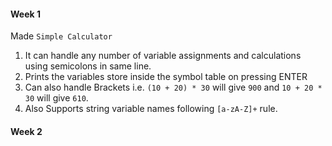 #### Week 1
Made `Simple Calculator`
1. It can handle any number of variable assignments and calculations using semicolons in same line. 
2. Prints the variables store inside the symbol table on pressing ENTER
3. Can also handle Brackets i.e. `(10 + 20) * 30` will give `900` and `10 + 20 * 30`  will give `610`.
4. Also Supports string variable names following `[a-zA-Z]+` rule.

#### Week 2
